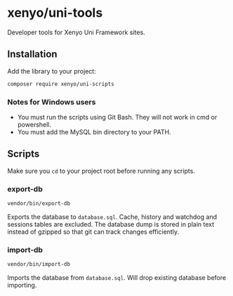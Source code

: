 # xenyo/uni-tools

Developer tools for Xenyo Uni Framework sites.

## Installation

Add the library to your project:

```bash
composer require xenyo/uni-scripts
```

### Notes for Windows users

- You must run the scripts using Git Bash. They will not work in cmd or powershell.
- You must add the MySQL bin directory to your PATH.

## Scripts

Make sure you `cd` to your project root before running any scripts.

### export-db

```bash
vendor/bin/export-db
```

Exports the database to `database.sql`. Cache, history and watchdog and sessions tables are excluded. The database dump is stored in plain text instead of gzipped so that git can track changes efficiently.

### import-db

```bash
vendor/bin/import-db
```

Imports the database from `database.sql`. Will drop existing database before importing.
